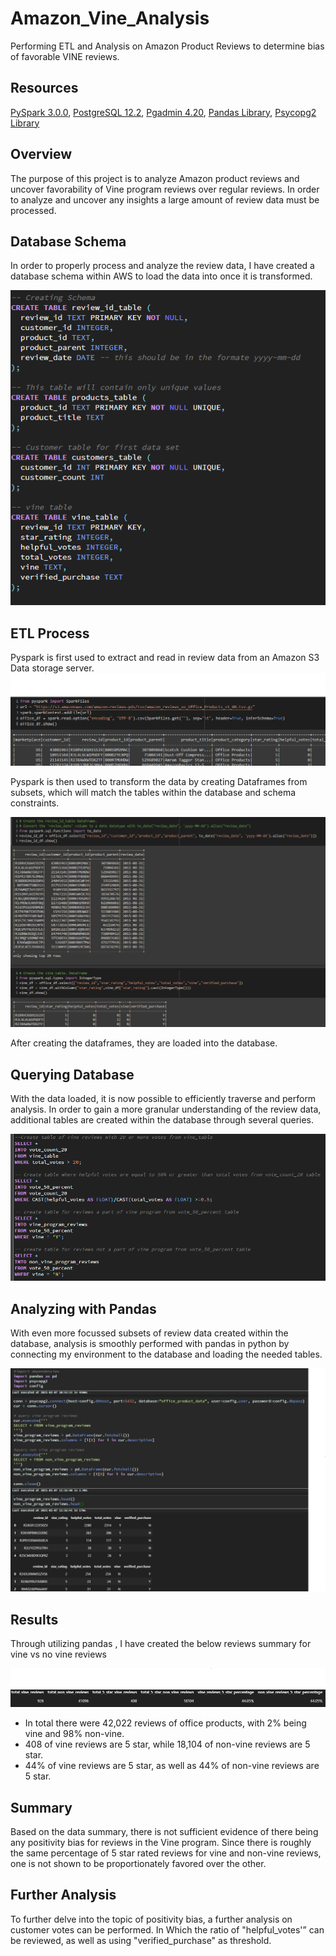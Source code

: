 # Amazon_Vine_Analysis
Performing ETL and Analysis on Amazon Product Reviews to determine bias of favorable VINE reviews. 

## Resources 
[PySpark 3.0.0](https://spark.apache.org/docs/3.0.0/api/python/index.html),
[PostgreSQL 12.2](https://www.postgresql.org/), [Pgadmin 4.20](https://www.pgadmin.org/),
[Pandas Library](https://pandas.pydata.org/docs/index.html),
[Psycopg2 Library](https://pypi.org/project/psycopg2/)

## Overview 
The purpose of this project is to analyze Amazon product reviews and uncover favorability of Vine program reviews over regular reviews.
In order to analyze and uncover any insights a large amount of review data must be processed. 

## Database Schema 
In order to properly process and analyze the review data, I have created a database schema within AWS to load the data into once it is transformed. 

![schema_1](https://github.com/DonnieData/Amazon_Vine_Analysis/blob/main/img/Schema.png)

## ETL Process 

Pyspark is first used to extract and read in review data from an Amazon S3 Data storage server. 
![pyspark_1](https://github.com/DonnieData/Amazon_Vine_Analysis/blob/main/img/pyspark_1.png)

Pyspark is then used to transform the data by creating Dataframes from subsets, which will match the tables within the database and schema constraints. 

![pyspark_2](https://github.com/DonnieData/Amazon_Vine_Analysis/blob/main/img/pyspark_2.png)

After creating the dataframes, they are loaded into the database.


## Querying Database 

With the data loaded, it is now possible to efficiently traverse and perform analysis. 
In order to gain a more granular understanding of the review data, additional tables are created within the database through several queries. 

![qeury_1](https://github.com/DonnieData/Amazon_Vine_Analysis/blob/main/img/query_1.png)

## Analyzing with Pandas  
With even more focussed subsets of review data created within the database, analysis is smoothly performed with pandas in python by connecting my environment to the database and loading the needed tables.

![python_12](https://github.com/DonnieData/Amazon_Vine_Analysis/blob/main/img/python_12.png)


## Results 
Through utilizing pandas , I have created the below reviews summary for vine vs no vine reviews 

![summary](https://github.com/DonnieData/Amazon_Vine_Analysis/blob/main/img/summary%20.png)

- In total there were 42,022 reviews of office products, with 2% being vine and 98% non-vine.
- 408 of vine reviews are 5 star, while 18,104 of non-vine reviews are 5 star. 
- 44% of vine reviews are 5 star, as well as 44% of non-vine reviews are 5 star.

## Summary 

Based on the data summary, there is not sufficient evidence of there being any positivity bias for reviews in the Vine program. 
Since there is roughly the same percentage of 5 star rated reviews for vine and non-vine reviews, one is not shown to be proportionately favored over the other. 

## Further Analysis 
To further delve into the topic of positivity bias, a further analysis on customer votes can be performed. In Which the ratio of "helpful_votes'” can be reviewed, as well as using "verified_purchase" as threshold. 







